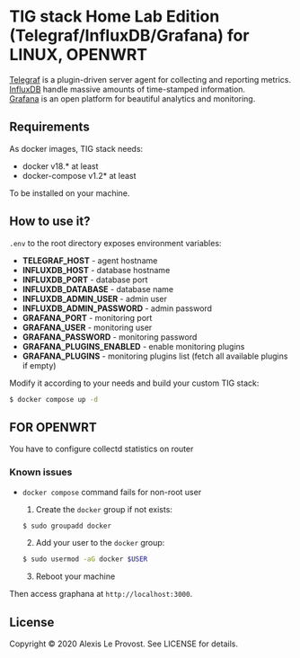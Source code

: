 # TIG stack Home Lab Edition (Telegraf/InfluxDB/Grafana) for LINUX, OPENWRT
[Telegraf](https://www.influxdata.com/time-series-platform/telegraf/) is a plugin-driven server agent for collecting and reporting metrics.  
[InfluxDB](https://www.influxdata.com/time-series-platform/influxdb/) handle massive amounts of time-stamped information.  
[Grafana](https://grafana.com/) is an open platform for beautiful analytics and monitoring.

## Requirements
As docker images, TIG stack needs:

* docker v18.* at least
* docker-compose v1.2* at least

To be installed on your machine.

## How to use it?
`.env` to the root directory exposes environment variables:

* **TELEGRAF_HOST** - agent hostname
* **INFLUXDB_HOST** - database hostname
* **INFLUXDB_PORT** - database port
* **INFLUXDB_DATABASE** - database name
* **INFLUXDB_ADMIN_USER** - admin user
* **INFLUXDB_ADMIN_PASSWORD** - admin password
* **GRAFANA_PORT** - monitoring port
* **GRAFANA_USER** - monitoring user
* **GRAFANA_PASSWORD** - monitoring password
* **GRAFANA_PLUGINS_ENABLED** - enable monitoring plugins
* **GRAFANA_PLUGINS** - monitoring plugins list (fetch all available plugins if empty)

Modify it according to your needs and build your custom TIG stack:

```bash
$ docker compose up -d
```
## FOR OPENWRT 
You have to configure collectd statistics on router


### Known issues
* `docker compose` command fails for non-root user
    1. Create the `docker` group if not exists:

    ```bash
    $ sudo groupadd docker
    ``` 

    2. Add your user to the `docker` group:

    ```bash
    $ sudo usermod -aG docker $USER
    ```

    3. Reboot your machine

Then access graphana at `http://localhost:3000`.

## License
Copyright © 2020 Alexis Le Provost. See LICENSE for details.
